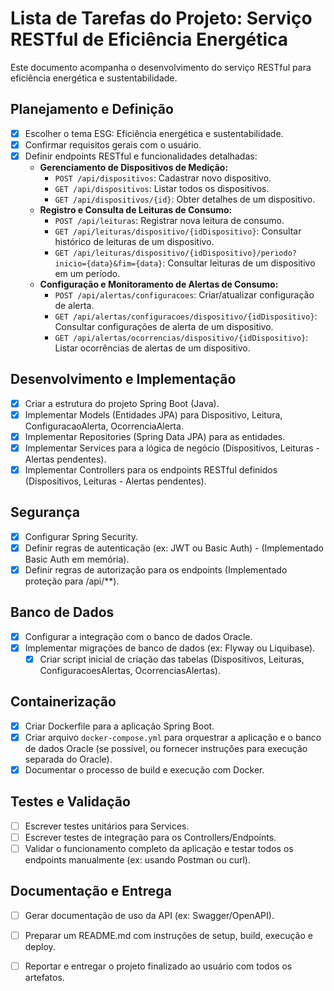 # Lista de Tarefas do Projeto: Serviço RESTful de Eficiência Energética

Este documento acompanha o desenvolvimento do serviço RESTful para eficiência energética e sustentabilidade.

## Planejamento e Definição

- [X] Escolher o tema ESG: Eficiência energética e sustentabilidade.
- [X] Confirmar requisitos gerais com o usuário.
- [X] Definir endpoints RESTful e funcionalidades detalhadas:
    - **Gerenciamento de Dispositivos de Medição:**
        - `POST /api/dispositivos`: Cadastrar novo dispositivo.
        - `GET /api/dispositivos`: Listar todos os dispositivos.
        - `GET /api/dispositivos/{id}`: Obter detalhes de um dispositivo.
    - **Registro e Consulta de Leituras de Consumo:**
        - `POST /api/leituras`: Registrar nova leitura de consumo.
        - `GET /api/leituras/dispositivo/{idDispositivo}`: Consultar histórico de leituras de um dispositivo.
        - `GET /api/leituras/dispositivo/{idDispositivo}/periodo?inicio={data}&fim={data}`: Consultar leituras de um dispositivo em um período.
    - **Configuração e Monitoramento de Alertas de Consumo:**
        - `POST /api/alertas/configuracoes`: Criar/atualizar configuração de alerta.
        - `GET /api/alertas/configuracoes/dispositivo/{idDispositivo}`: Consultar configurações de alerta de um dispositivo.
        - `GET /api/alertas/ocorrencias/dispositivo/{idDispositivo}`: Listar ocorrências de alertas de um dispositivo.

## Desenvolvimento e Implementação

- [X] Criar a estrutura do projeto Spring Boot (Java).
- [X] Implementar Models (Entidades JPA) para Dispositivo, Leitura, ConfiguracaoAlerta, OcorrenciaAlerta.
- [X] Implementar Repositories (Spring Data JPA) para as entidades.
- [X] Implementar Services para a lógica de negócio (Dispositivos, Leituras - Alertas pendentes).
- [X] Implementar Controllers para os endpoints RESTful definidos (Dispositivos, Leituras - Alertas pendentes).

## Segurança

- [X] Configurar Spring Security.
- [X] Definir regras de autenticação (ex: JWT ou Basic Auth) - (Implementado Basic Auth em memória).
- [X] Definir regras de autorização para os endpoints (Implementado proteção para /api/**).
## Banco de Dados

- [X] Configurar a integração com o banco de dados Oracle.
- [X] Implementar migrações de banco de dados (ex: Flyway ou Liquibase).
    - [X] Criar script inicial de criação das tabelas (Dispositivos, Leituras, ConfiguracoesAlertas, OcorrenciasAlertas).

## Containerização

- [X] Criar Dockerfile para a aplicação Spring Boot.
- [X] Criar arquivo `docker-compose.yml` para orquestrar a aplicação e o banco de dados Oracle (se possível, ou fornecer instruções para execução separada do Oracle).
- [X] Documentar o processo de build e execução com Docker.
## Testes e Validação

- [ ] Escrever testes unitários para Services.
- [ ] Escrever testes de integração para os Controllers/Endpoints.
- [ ] Validar o funcionamento completo da aplicação e testar todos os endpoints manualmente (ex: usando Postman ou curl).

## Documentação e Entrega

- [ ] Gerar documentação de uso da API (ex: Swagger/OpenAPI).
- [ ] Preparar um README.md com instruções de setup, build, execução e deploy.
- [ ] Reportar e entregar o projeto finalizado ao usuário com todos os artefatos.

